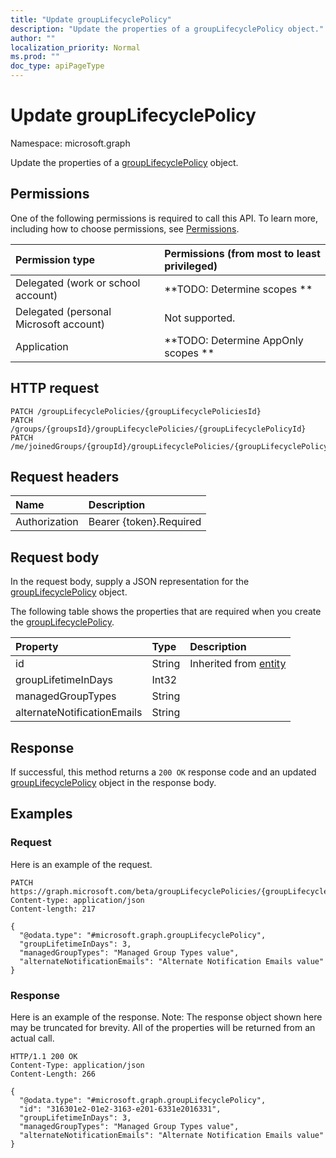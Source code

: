 ```yaml
---
title: "Update groupLifecyclePolicy"
description: "Update the properties of a groupLifecyclePolicy object."
author: ""
localization_priority: Normal
ms.prod: ""
doc_type: apiPageType
---
```


# Update groupLifecyclePolicy

Namespace: microsoft.graph

Update the properties of a [groupLifecyclePolicy](../resources/grouplifecyclepolicy.md) object.

## Permissions
One of the following permissions is required to call this API. To learn more, including how to choose permissions, see [Permissions](/concepts/permissions-reference.md).

|Permission type|Permissions (from most to least privileged)|
|:---|:---|
|Delegated (work or school account)|**TODO: Determine scopes **|
|Delegated (personal Microsoft account)|Not supported.|
|Application|**TODO: Determine AppOnly scopes **|

## HTTP request
<!-- {
  "blockType": "ignored"
}
-->
``` http
PATCH /groupLifecyclePolicies/{groupLifecyclePoliciesId}
PATCH /groups/{groupsId}/groupLifecyclePolicies/{groupLifecyclePolicyId}
PATCH /me/joinedGroups/{groupId}/groupLifecyclePolicies/{groupLifecyclePolicyId}
```

## Request headers
|Name|Description|
|:---|:---|
|Authorization|Bearer {token}.Required|

## Request body
In the request body, supply a JSON representation for the [groupLifecyclePolicy](../resources/grouplifecyclepolicy.md) object.

The following table shows the properties that are required when you create the [groupLifecyclePolicy](../resources/grouplifecyclepolicy.md).

|Property|Type|Description|
|:---|:---|:---|
|id|String| Inherited from [entity](../resources/entity.md)|
|groupLifetimeInDays|Int32||
|managedGroupTypes|String||
|alternateNotificationEmails|String||



## Response
If successful, this method returns a `200 OK` response code and an updated [groupLifecyclePolicy](../resources/grouplifecyclepolicy.md) object in the response body.

## Examples

### Request
Here is an example of the request.
<!-- {
  "blockType": "request",
  "name": "update_grouplifecyclepolicy"
}
-->
``` http
PATCH https://graph.microsoft.com/beta/groupLifecyclePolicies/{groupLifecyclePoliciesId}
Content-type: application/json
Content-length: 217

{
  "@odata.type": "#microsoft.graph.groupLifecyclePolicy",
  "groupLifetimeInDays": 3,
  "managedGroupTypes": "Managed Group Types value",
  "alternateNotificationEmails": "Alternate Notification Emails value"
}
```

### Response
Here is an example of the response. Note: The response object shown here may be truncated for brevity. All of the properties will be returned from an actual call.
<!-- {
  "blockType": "response",
  "truncated": true
}
-->
``` http
HTTP/1.1 200 OK
Content-Type: application/json
Content-Length: 266

{
  "@odata.type": "#microsoft.graph.groupLifecyclePolicy",
  "id": "316301e2-01e2-3163-e201-6331e2016331",
  "groupLifetimeInDays": 3,
  "managedGroupTypes": "Managed Group Types value",
  "alternateNotificationEmails": "Alternate Notification Emails value"
}
```


